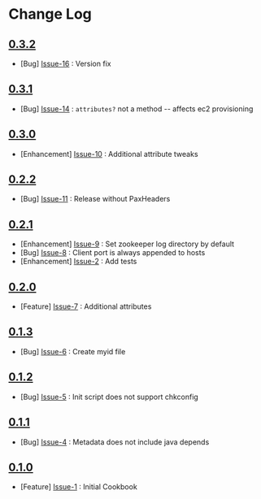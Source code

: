 Change Log
==========

[0.3.2](https://github.com/bbaugher/apache_zookeeper/issues?milestone=10&state=closed)
--------------------------------------------------------------------------------------

  * [Bug] [Issue-16](https://github.com/bbaugher/apache_zookeeper/issues/16) : Version fix

[0.3.1](https://github.com/bbaugher/apache_zookeeper/issues?milestone=9&state=closed)
-------------------------------------------------------------------------------------

  * [Bug] [Issue-14](https://github.com/bbaugher/apache_zookeeper/issues/14) : `attributes?` not a method -- affects ec2 provisioning

[0.3.0](https://github.com/bbaugher/apache_zookeeper/issues?milestone=6&state=closed)
-------------------------------------------------------------------------------------

  * [Enhancement] [Issue-10](https://github.com/bbaugher/apache_zookeeper/issues/10) : Additional attribute tweaks

[0.2.2](https://github.com/bbaugher/apache_zookeeper/issues?milestone=8&state=closed)
-------------------------------------------------------------------------------------

  * [Bug] [Issue-11](https://github.com/bbaugher/apache_zookeeper/issues/11) : Release without PaxHeaders

[0.2.1](https://github.com/bbaugher/apache_zookeeper/issues?milestone=7&state=closed)
-------------------------------------------------------------------------------------

  * [Enhancement] [Issue-9](https://github.com/bbaugher/apache_zookeeper/issues/9) : Set zookeeper log directory by default
  * [Bug] [Issue-8](https://github.com/bbaugher/apache_zookeeper/issues/8) : Client port is always appended to hosts
  * [Enhancement] [Issue-2](https://github.com/bbaugher/apache_zookeeper/issues/2) : Add tests

[0.2.0](https://github.com/bbaugher/apache_zookeeper/issues?milestone=2&state=closed)
-------------------------------------------------------------------------------------

  * [Feature] [Issue-7](https://github.com/bbaugher/apache_zookeeper/issues/7) : Additional attributes

[0.1.3](https://github.com/bbaugher/apache_zookeeper/issues?milestone=5&state=closed)
-------------------------------------------------------------------------------------

  * [Bug] [Issue-6](https://github.com/bbaugher/apache_zookeeper/issues/6) : Create myid file

[0.1.2](https://github.com/bbaugher/apache_zookeeper/issues?milestone=4&state=closed)
-------------------------------------------------------------------------------------

  * [Bug] [Issue-5](https://github.com/bbaugher/apache_zookeeper/issues/5) : Init script does not support chkconfig

[0.1.1](https://github.com/bbaugher/apache_zookeeper/issues?milestone=3&state=closed)
-------------------------------------------------------------------------------------

  * [Bug] [Issue-4](https://github.com/bbaugher/apache_zookeeper/issues/4) : Metadata does not include java depends

[0.1.0](https://github.com/bbaugher/apache_zookeeper/issues?milestone=1&state=closed)
-------------------------------------------------------------------------------------

  * [Feature] [Issue-1](https://github.com/bbaugher/apache_zookeeper/issues/1) : Initial Cookbook
